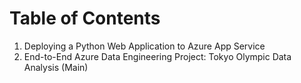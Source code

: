 # Table of Contents
1.  Deploying a Python Web Application to Azure App Service
2.  End-to-End Azure Data Engineering Project: Tokyo Olympic Data Analysis (Main)
